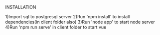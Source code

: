 INSTALLATION

1)Import sql to postgresql server
2)Run 'npm install' to install dependencies(in client folder also)
3)Run 'node app' to start node server
4)Run 'npm run serve' in client folder to start vue